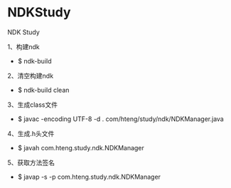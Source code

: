 # NDKStudy
NDK Study


1、构建ndk
- $  ndk-build

2、清空构建ndk
- $  ndk-build clean

3、生成class文件
- $  javac -encoding UTF-8 -d . com/hteng/study/ndk/NDKManager.java

4、生成.h头文件
- $  javah com.hteng.study.ndk.NDKManager

5、获取方法签名
- $ javap -s -p com.hteng.study.ndk.NDKManager